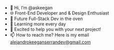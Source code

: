 - 👋 Hi, I’m @askeegan
- 🌐 Front-End Developer and & Design Enthusiast 
- 🍕 Future Full-Stack Dev in the oven 
- 🌱 Learning more every day
- 💞️ Excited to help you with your next project!
- 📫 How to reach me? Here is my email alejandrokeeganserrandev@gmail.com

<!---
ASKeegan/ASKeegan is a ✨ special ✨ repository because its `README.md` (this file) appears on your GitHub profile.
You can click the Preview link to take a look at your changes.
--->
